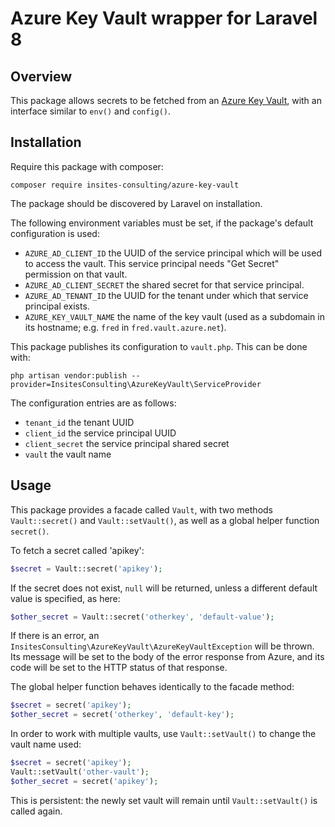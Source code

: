 # Azure Key Vault wrapper for Laravel 8

## Overview

This package allows secrets to be fetched from an
[Azure Key Vault](https://docs.microsoft.com/en-us/azure/key-vault/),
with an interface similar to `env()` and `config()`.

## Installation

Require this package with composer:
```
composer require insites-consulting/azure-key-vault
```

The package should be discovered by Laravel on installation.

The following environment variables must be set, if the package's default
configuration is used:

 - `AZURE_AD_CLIENT_ID` the UUID of the service principal which will be used
   to access the vault. This service principal needs "Get Secret" permission on
   that vault.
 - `AZURE_AD_CLIENT_SECRET` the shared secret for that service principal.
- `AZURE_AD_TENANT_ID` the UUID for the tenant under which that service
  principal exists.
 - `AZURE_KEY_VAULT_NAME` the name of the key vault 
   (used as a subdomain in its hostname; e.g. `fred` in
   `fred.vault.azure.net`).

This package publishes its configuration to `vault.php`. This can be done with:
```
php artisan vendor:publish --provider=InsitesConsulting\AzureKeyVault\ServiceProvider
```

The configuration entries are as follows:
 - `tenant_id` the tenant UUID
 - `client_id` the service principal UUID
 - `client_secret` the service principal shared secret
 - `vault` the vault name

## Usage
This package provides a facade called `Vault`, with two methods
`Vault::secret()` and `Vault::setVault()`, as well as a global helper function
`secret()`.

To fetch a secret called 'apikey':
```php
$secret = Vault::secret('apikey');
```
If the secret does not exist, `null` will be returned, unless a different
default value is specified, as here:
```php
$other_secret = Vault::secret('otherkey', 'default-value');
```

If there is an error, an
`InsitesConsulting\AzureKeyVault\AzureKeyVaultException` will be thrown. Its
message will be set to the body of the error response from Azure, and its
code will be set to the HTTP status of that response.

The global helper function behaves identically to the facade method:
```php
$secret = secret('apikey');
$other_secret = secret('otherkey', 'default-key');
```

In order to work with multiple vaults, use `Vault::setVault()` to change the
vault name used:

```php
$secret = secret('apikey');
Vault::setVault('other-vault');
$other_secret = secret('apikey');
```

This is persistent: the newly set vault will remain until `Vault::setVault()`
is called again.
